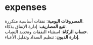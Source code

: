 # expenses

**المصروفات اليومية**: نفقات أساسية متكررة.  
**تتبع المصاريف**: إدارة الإنفاق بذكاء.  
**حساب الزكاة**: استثناء النفقات وتحديد النصاب.  
**إدارة الديون**: تنظيم السداد وتقليل الأعباء.

